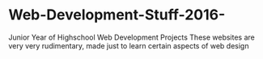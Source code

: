 # Web-Development-Stuff-2016-
Junior Year of Highschool Web Development Projects
These websites are very very rudimentary, made just to learn certain aspects of web design
